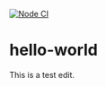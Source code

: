 [![Node CI](https://github.com/haoguohua/hello-world/actions/workflows/github-ci-demo.yml/badge.svg)](https://github.com/haoguohua/hello-world/actions/workflows/github-ci-demo.yml)

# hello-world

This is a test edit.
